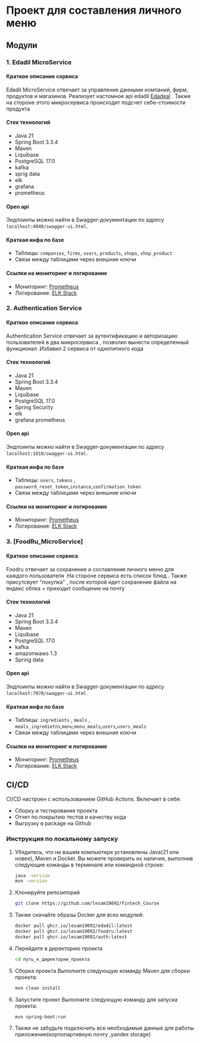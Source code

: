 # Проект для составления личного меню

## Модули

### 1. Edadil MicroService

#### Краткое описание сервиса
Edadil MicroService отвечает за управление данными компаний, фирм, продуктов и магазинов.
Реализует кастомное api edadil [Edadeal](https://edadeal.ru/) . Также на стороне этого микросервиса происходит подсчет себе-стоимости продукта
#### Стек технологий
- Java 21
- Spring Boot 3.3.4
- Maven
- Liquibase
- PostgreSQL 17.0
- kafka
- sprig data 
- elk 
- grafana 
- prometheus

#### Open api 
Эндпоинты можно найти в Swagger-документации по адресу `localhost:4040/swagger-ui.html`.

#### Краткая инфа по базе
- Таблицы: `companies`, `firms`, `users`, `products`, `shops`, `shop_product`
- Связи между таблицами через внешние ключи

#### Ссылки на мониторинг и логирование
- Мониторинг: [Prometheus](http://localhost:9090)
- Логирование: [ELK Stack](http://localhost:5601)

### 2. Authentication Service

#### Краткое описание сервиса
Authentication Service отвечает за аутентификацию и авторизацию пользователей в два микросервиса , позволил вынести определенный функционал .Избавил 2 сервиса от однотипного кода

#### Стек технологий
- Java 21
- Spring Boot 3.3.4
- Maven
- Liquibase
- PostgreSQL 17.0
- Spring Security 
- elk
- grafana prometheus

#### Open api
Эндпоинты можно найти в Swagger-документации по адресу `localhost:1010/swagger-ui.html`.

#### Краткая инфа по базе
- Таблицы: `users`, `tokens` , `password_reset_token`,`instance`,`confirmation_token`
- Связи между таблицами через внешние ключи

#### Ссылки на мониторинг и логирование
- Мониторинг: [Prometheus](http://localhost:9090)
- Логирование: [ELK Stack](http://localhost:5601)

### 3. [FoodRu_MicroService]

#### Краткое описание сервиса
Foodru отвечает за сохранение и составления личного меню для каждого пользователя .На стороне сервиса есть список блюд . Также присутсвует "покупка" , после которой идет сохранение файла на яндекс облка + приходит сообщение на почту

#### Стек технологий
- Java 21
- Spring Boot 3.3.4
- Maven
- Liquibase
- PostgreSQL 17.0
- kafka
- amazonwaws 1.3
- Spring data

#### Open api
Эндпоинты можно найти в Swagger-документации по адресу `localhost:7070/swagger-ui.html`.

#### Краткая инфа по базе
- Таблицы: `ingredients` , `meals` , `meals_ingredietns`,`menu`,`menu_meals`,`users`,`users_meals`
- Связи между таблицами через внешние ключи


#### Ссылки на мониторинг и логирование
- Мониторинг: [Prometheus](http://localhost:9090)
- Логирование: [ELK Stack](http://localhost:5601)

## CI/CD

CI/CD настроен с использованием GitHub Actions. Включает в себя:
- Сборку и тестирование проекта
- Отчет по покрытию тестов и качеству кода
- Выгрузку в package на Github




### Инструкция по локальному запуску
1. Убедитесь, что на вашем компьютере установлены Java(21 или новее), Maven и Docker. Вы можете проверить их наличие, выполнив следующие команды в терминале или командной строке:

    ```bash
    java -version
    mvn -version
    ```

2. Клонируйте репозиторий

    ```bash
    git clone https://github.com/lesam19092/Fintech_Course
    ```
3. Также скачайте образы Docker для всех модулей:
   ```bash
   docker pull ghcr.io/lesam19092/edadil:latest
   docker pull ghcr.io/lesam19092/foodru:latest
   docker pull ghcr.io/lesam19092/auth:latest

4. Перейдите в директорию проекта

    ```bash
    cd путь_к_директории_проекта
    ```

5. Сборка проекта
   Выполните следующую команду Maven для сборки проекта:

    ```bash
    mvn clean install
    ```
6. Запустите проект
   Выполните следующую команду для запуска проекта:

    ```bash
    mvn spring-boot:run
    ```
7. Также не забудьте подключить все необходимые данные для работы приложения(корпопартивную почту ,yandex storage)   
